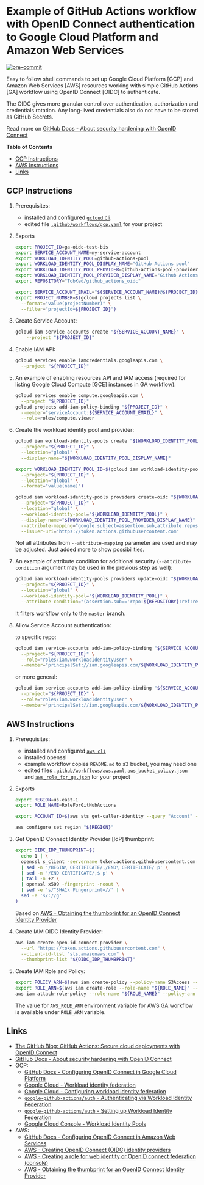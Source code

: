 # Example of GitHub Actions workflow with OpenID Connect authentication to Google Cloud Platform and Amazon Web Services

[![pre-commit](https://github.com/TobKed/github_actions_oidc/actions/workflows/ci.yaml/badge.svg)](https://github.com/TobKed/github_actions_oidc/actions/workflows/ci.yaml)

Easy to follow shell commands to set up Google Cloud Platform [GCP] and Amazon Web Services [AWS]
resources working with simple GitHub Actions [GA] workflow using OpenID Connect [OIDC] to authenticate.

The OIDC gives more granular control over authentication, authorization and credentials rotation.
Any long-lived credentials also do not have to be stored as GitHub Secrets.

Read more on [GitHub Docs - About security hardening with OpenID Connect](https://docs.github.com/en/actions/deployment/security-hardening-your-deployments/about-security-hardening-with-openid-connect)

<!-- START doctoc generated TOC please keep comment here to allow auto update -->
<!-- DON'T EDIT THIS SECTION, INSTEAD RE-RUN doctoc TO UPDATE -->
**Table of Contents**

- [GCP Instructions](#gcp-instructions)
- [AWS Instructions](#aws-instructions)
- [Links](#links)

<!-- END doctoc generated TOC please keep comment here to allow auto update -->

## GCP Instructions

1. Prerequisites:

   - installed and configured [`gcloud` cli](https://cloud.google.com/sdk/gcloud/).
   - edited file [`.github/workflows/gcp.yaml`](.github/workflows/gcp.yaml) for your project

1. Exports

    ```sh
    export PROJECT_ID=ga-oidc-test-bis
    export SERVICE_ACCOUNT_NAME=my-service-account
    export WORKLOAD_IDENTITY_POOL=github-actions-pool
    export WORKLOAD_IDENTITY_POOL_DISPLAY_NAME="GitHub Actions pool"
    export WORKLOAD_IDENTITY_POOL_PROVIDER=github-actions-pool-provider
    export WORKLOAD_IDENTITY_POOL_PROVIDER_DISPLAY_NAME="Github Actions Pool provider"
    export REPOSITORY="TobKed/github_actions_oidc"

    export SERVICE_ACCOUNT_EMAIL="${SERVICE_ACCOUNT_NAME}@${PROJECT_ID}.iam.gserviceaccount.com"
    export PROJECT_NUMBER=$(gcloud projects list \
      --format="value(projectNumber)" \
      --filter="projectId=${PROJECT_ID}")
   ```
1. Create Service Account:

    ```sh
    gcloud iam service-accounts create "${SERVICE_ACCOUNT_NAME}" \
        --project "${PROJECT_ID}"
    ```
1. Enable IAM API:

    ```sh
    gcloud services enable iamcredentials.googleapis.com \
      --project "${PROJECT_ID}"
    ```
1. An example of enabling resources API and IAM access (required for listing Google Cloud Compute [GCE] instances in GA workflow):

    ```sh
    gcloud services enable compute.googleapis.com \
      --project "${PROJECT_ID}"
    gcloud projects add-iam-policy-binding "${PROJECT_ID}" \
      --member="serviceAccount:${SERVICE_ACCOUNT_EMAIL}" \
      --role=roles/compute.viewer
    ```

1. Create the workload identity pool and provider:

    ```sh
    gcloud iam workload-identity-pools create "${WORKLOAD_IDENTITY_POOL}" \
      --project="${PROJECT_ID}" \
      --location="global" \
      --display-name="${WORKLOAD_IDENTITY_POOL_DISPLAY_NAME}"

    export WORKLOAD_IDENTITY_POOL_ID=$(gcloud iam workload-identity-pools describe "${WORKLOAD_IDENTITY_POOL}" \
      --project="${PROJECT_ID}" \
      --location="global" \
      --format="value(name)")

    gcloud iam workload-identity-pools providers create-oidc "${WORKLOAD_IDENTITY_POOL_PROVIDER}" \
      --project="${PROJECT_ID}" \
      --location="global" \
      --workload-identity-pool="${WORKLOAD_IDENTITY_POOL}" \
      --display-name="${WORKLOAD_IDENTITY_POOL_PROVIDER_DISPLAY_NAME}" \
      --attribute-mapping="google.subject=assertion.sub,attribute.repository=assertion.repository,attribute.actor=assertion.actor,attribute.aud=assertion.aud" \
      --issuer-uri="https://token.actions.githubusercontent.com"
    ```

    Not all attributes from `--attribute-mapping` parameter are used and may be adjusted. Just added more to show possibilities.

1. An example of attribute condition for additional security (`--attribute-condition` argument may be used in the previous step as well):

    ```sh
    gcloud iam workload-identity-pools providers update-oidc "${WORKLOAD_IDENTITY_POOL_PROVIDER}" \
      --project="${PROJECT_ID}" \
      --location="global" \
      --workload-identity-pool="${WORKLOAD_IDENTITY_POOL}" \
      --attribute-condition="(assertion.sub=='repo:${REPOSITORY}:ref:refs/heads/master')"
    ```

    It filters workflow only to the `master` branch.

1. Allow Service Account authentication:

    to specific repo:

    ```sh
    gcloud iam service-accounts add-iam-policy-binding "${SERVICE_ACCOUNT_EMAIL}" \
      --project="${PROJECT_ID}" \
      --role="roles/iam.workloadIdentityUser" \
      --member="principalSet://iam.googleapis.com/${WORKLOAD_IDENTITY_POOL_ID}/attribute.repository/${REPOSITORY}"
    ```

    or more general:

    ```sh
    gcloud iam service-accounts add-iam-policy-binding "${SERVICE_ACCOUNT_EMAIL}" \
      --project="${PROJECT_ID}" \
      --role="roles/iam.workloadIdentityUser" \
      --member="principalSet://iam.googleapis.com/${WORKLOAD_IDENTITY_POOL_ID}/*"
    ```

## AWS Instructions

1. Prerequisites:

   - installed and configured [`aws cli`](https://aws.amazon.com/cli/)
   - installed  openssl
   - example workflow copies `README.md` to s3 bucket, you may need one
   - edited files [`.github/workflows/aws.yaml`](.github/workflows/aws.yaml),
     [`aws_bucket_policy.json`](aws_bucket_policy.json) and [`aws_role_for_ga.json`](aws_role_for_ga.json)
     for your project

1. Exports

   ```sh
   export REGION=us-east-1
   export ROLE_NAME=RoleForGitHubActions

   export ACCOUNT_ID=$(aws sts get-caller-identity --query "Account" --output text)

   aws configure set region "${REGION}"
   ```

1. Get OpenID Connect Identity Provider [IdP] thumbprint:

   ```sh
   export OIDC_IDP_THUMBPRINT=$(
     echo 1 | \
     openssl s_client -servername token.actions.githubusercontent.com -showcerts -connect token.actions.githubusercontent.com:443 2>/dev/null \
     | sed -n '/BEGIN\ CERTIFICATE/,/END\ CERTIFICATE/ p' \
     | sed -n '/END CERTIFICATE/,$ p' \
     | tail -n +2 \
     | openssl x509 -fingerprint -noout \
     | sed -e 's/^SHA1\ Fingerprint=//' | \
     sed -e 's/://g'
   )
   ```

   Based on [AWS - Obtaining the thumbprint for an OpenID Connect Identity Provider](https://docs.aws.amazon.com/IAM/latest/UserGuide/id_roles_providers_create_oidc_verify-thumbprint.html)

1. Create IAM OIDC Identity Provider:

   ```sh
   aws iam create-open-id-connect-provider \
     --url "https://token.actions.githubusercontent.com" \
     --client-id-list "sts.amazonaws.com" \
     --thumbprint-list "${OIDC_IDP_THUMBPRINT}"
   ```

1. Create IAM Role and Policy:

   ```sh
   export POLICY_ARN=$(aws iam create-policy --policy-name S3Access --policy-document file://aws_bucket_policy.json --query "Policy.Arn" --output text)
   export ROLE_ARN=$(aws iam create-role --role-name "${ROLE_NAME}" --assume-role-policy-document file://aws_role_for_ga.json --query "Role.Arn" --output text)
   aws iam attach-role-policy --role-name "${ROLE_NAME}" --policy-arn "${POLICY_ARN}"
   ```

   The value for `AWS_ROLE_ARN` environment variable for AWS GA workflow is available under `ROLE_ARN` variable.

## Links

 - [The GitHub Blog: GitHub Actions: Secure cloud deployments with OpenID Connect](https://github.blog/changelog/2021-10-27-github-actions-secure-cloud-deployments-with-openid-connect/)
 - [GitHub Docs - About security hardening with OpenID Connect](https://docs.github.com/en/actions/deployment/security-hardening-your-deployments/about-security-hardening-with-openid-connect)
 - GCP:
   - [GitHub Docs - Configuring OpenID Connect in Google Cloud Platform](https://docs.github.com/en/actions/deployment/security-hardening-your-deployments/configuring-openid-connect-in-google-cloud-platform)
   - [Google Cloud - Workload identity federation](https://cloud.google.com/iam/docs/workload-identity-federation)
   - [Google Cloud - Configuring workload identity federation](https://cloud.google.com/iam/docs/configuring-workload-identity-federation#github-actions_2)
   - [`google-github-actions/auth` - Authenticating via Workload Identity Federation](https://github.com/google-github-actions/auth#authenticating-via-workload-identity-federation-1)
   - [`google-github-actions/auth` - Setting up Workload Identity Federation](https://github.com/google-github-actions/auth/tree/v0.4.0#setting-up-workload-identity-federation)
   - [Google Cloud Console - Workload Identity Pools ](https://console.cloud.google.com/iam-admin/workload-identity-pools)
 - AWS:
   - [GitHub Docs - Configuring OpenID Connect in Amazon Web Services](https://docs.github.com/en/actions/deployment/security-hardening-your-deployments/configuring-openid-connect-in-amazon-web-services)
   - [AWS - Creating OpenID Connect (OIDC) identity providers](https://docs.aws.amazon.com/IAM/latest/UserGuide/id_roles_providers_create_oidc.html)
   - [AWS - Creating a role for web identity or OpenID connect federation (console) ](https://docs.aws.amazon.com/IAM/latest/UserGuide/id_roles_create_for-idp_oidc.html)
   - [AWS - Obtaining the thumbprint for an OpenID Connect Identity Provider](https://docs.aws.amazon.com/IAM/latest/UserGuide/id_roles_providers_create_oidc_verify-thumbprint.html)
